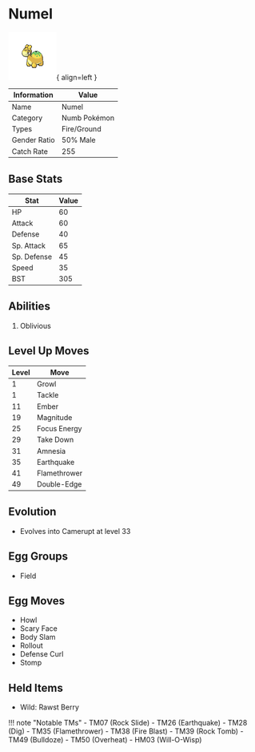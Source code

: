 # Numel

![Numel](../images/pokemon/322.png){ align=left }

| Information | Value |
|------------|--------|
| Name | Numel |
| Category | Numb Pokémon |
| Types | Fire/Ground |
| Gender Ratio | 50% Male |
| Catch Rate | 255 |

## Base Stats

| Stat | Value |
|------|-------|
| HP | 60 |
| Attack | 60 |
| Defense | 40 |
| Sp. Attack | 65 |
| Sp. Defense | 45 |
| Speed | 35 |
| BST | 305 |

## Abilities
1. Oblivious

## Level Up Moves
| Level | Move |
|-------|------|
| 1 | Growl |
| 1 | Tackle |
| 11 | Ember |
| 19 | Magnitude |
| 25 | Focus Energy |
| 29 | Take Down |
| 31 | Amnesia |
| 35 | Earthquake |
| 41 | Flamethrower |
| 49 | Double-Edge |

## Evolution
- Evolves into Camerupt at level 33

## Egg Groups
- Field

## Egg Moves
- Howl
- Scary Face
- Body Slam
- Rollout
- Defense Curl
- Stomp

## Held Items
- Wild: Rawst Berry

!!! note "Notable TMs"
    - TM07 (Rock Slide)
    - TM26 (Earthquake)
    - TM28 (Dig)
    - TM35 (Flamethrower)
    - TM38 (Fire Blast)
    - TM39 (Rock Tomb)
    - TM49 (Bulldoze)
    - TM50 (Overheat)
    - HM03 (Will-O-Wisp)

